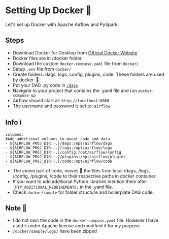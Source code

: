 # Setting Up Docker 🐳
Let's set up Docker with Apache Airflow and PySpark.

## Steps 
- Download Docker for Desktop from [Official Docker Website](https://www.docker.com/products/docker-desktop/)
- Docker files are in /docker folder.
- Download the custom `docker-compose.yaml` file from `docker/`
- Setup `.env` file from `docker/`
- Create folders: dags, logs, config, plugins, code. These folders are used by docker. 📁
- Put your DAG .py code in [`/dags`](https://github.com/SartajBhuvaji/Steam-Big-Data-Pipeline/tree/main/docker/sample)
- Navigate to your project that contains the .yaml file and run `docker-compose up`
- Airflow should start at: `http://localhost:8080`
- The username and password is set to: `airflow` 

## Info ℹ
```
volumes:
#Add additional volumes to mount code and data
- ${AIRFLOW_PROJ_DIR:-.}/dags:/opt/airflow/dags
- ${AIRFLOW_PROJ_DIR:-.}/logs:/opt/airflow/logs
- ${AIRFLOW_PROJ_DIR:-.}/config:/opt/airflow/config
- ${AIRFLOW_PROJ_DIR:-.}/plugins:/opt/airflow/plugins
- ${AIRFLOW_PROJ_DIR:-.}/code:/opt/airflow/code
```
- The above part of code, moves 🚚 the files from local /dags, /logs, /config, /plugins, /code to their respective paths in docker container.
- If you want to add additional Python libraries mention them after `_PIP_ADDITIONAL_REQUIREMENTS:` in the .yaml file.
- Check `docker/sample` for folder structure and boilerplate DAG code. 

## Note 📝
- I do not own the code in the `docker-compose.yaml` file. However I have used it under Apache license and modified it for my purpose.
- `/docker/sample/logs/` have been zipped 
